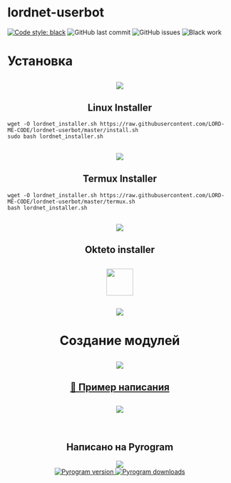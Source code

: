 # lordnet-userbot

[![Code style: black](https://img.shields.io/badge/code%20style-black-000000.svg)](https://github.com/psf/black)
![GitHub last commit](https://img.shields.io/github/last-commit/LORD-ME-CODE/lordnet-userbot)
![GitHub issues](https://img.shields.io/github/issues-raw/LORD-ME-CODE/lordnet-userbot)
![Black work](https://github.com/LORD-ME-CODE/lordnet-userbot/actions/workflows/black.yml/badge.svg)


# Установка

<h2 align="center"><img src="https://i.imgur.com/gqLRTYj.png"></h2>


<h2 align="center">Linux Installer</h2>

```commandline
wget -O lordnet_installer.sh https://raw.githubusercontent.com/LORD-ME-CODE/lordnet-userbot/master/install.sh
sudo bash lordnet_installer.sh
```


<h2 align="center"><img src="https://i.imgur.com/gqLRTYj.png"></h2>


<h2 align="center">Termux Installer</h2>

```commandline
wget -O lordnet_installer.sh https://raw.githubusercontent.com/LORD-ME-CODE/lordnet-userbot/master/termux.sh
bash lordnet_installer.sh
```


<h2 align="center"><img src="https://i.imgur.com/gqLRTYj.png"></h2>



<h2 align="center">Okteto installer</h2>

<h2 align="center"><a href="https://cloud.okteto.com/#/deploy?repository=https://github.com/LORD-ME-CODE/lordnet-userbot"><img src="https://user-images.githubusercontent.com/36935426/159979786-61a598ef-83c8-4c53-9cda-9aea31d61587.png" height="60"></a></h2>

<h2 align="center"><img src="https://i.imgur.com/gqLRTYj.png"></h2>

<h1 align="center"><b>Создание модулей</b></h1>


<h2 align="center"><img src="https://i.imgur.com/gqLRTYj.png"></h2>


<h2 align="center"><a href="/modules/README.md">🌝 Пример написания</a></h2>


<h2 align="center"><img src="https://i.imgur.com/gqLRTYj.png"></h2>

<br>
<h2 align="center">Написано на Pyrogram</h2>
<p align="center">
<a href="https://github.com/pyrogram/pyrogram">
<img src="https://i.imgur.com/hzSMDsJ.png">
<br>
<img src="https://img.shields.io/pypi/v/pyrogram?style=for-the-badge" alt="Pyrogram version" />
<img src="https://img.shields.io/pypi/dm/pyrogram.svg?style=for-the-badge" alt="Pyrogram downloads" />
</a>
</p>
